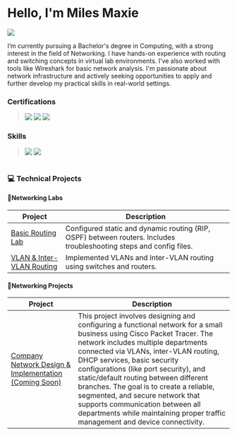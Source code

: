 # Hello, I'm Miles Maxie


<a href=""><img src="https://img.shields.io/badge/-LinkedIn-0072b1?&style=for-the-badge&logo=linkedin&logoColor=white" /></a>

I’m currently pursuing a Bachelor's degree in Computing, with a strong interest in the field of Networking. I have hands-on experience with routing and switching concepts in virtual lab environments. I’ve also worked with tools like Wireshark for basic network analysis. I'm passionate about network infrastructure and actively seeking opportunities to apply and further develop my practical skills in real-world settings.
### Certifications
> <img src="https://img.shields.io/badge/-Security%2B-FF0000?&style=for-the-badge&logo=CompTIA&logoColor=white" />
> <img src="https://img.shields.io/badge/-Network%2B-FF0000?&style=for-the-badge&logo=CompTIA&logoColor=white" />
> <img src="https://img.shields.io/badge/-CCNA (In Progress)-0A66C2?style=for-the-badge&logo=Cisco&logoColor=white" />

### Skills
> <img src="https://img.shields.io/badge/-Cisco-0A66C2?style=for-the-badge&logo=Cisco&logoColor=white" />
> <img src="https://img.shields.io/badge/-Wireshark-005cad?style=for-the-badge&logo=Wireshark&logoColor=white" />




#

### 💻 Technical Projects

#### 🔹Networking Labs

| Project | Description |
|--------|-------------|
| [Basic Routing Lab](./labs/basic-routing) | Configured static and dynamic routing (RIP, OSPF) between routers. Includes troubleshooting steps and config files. |
| [VLAN & Inter-VLAN Routing](./labs/vlan-intervlan) | Implemented VLANs and Inter-VLAN routing using switches and routers. | 

#### 🔹Networking Projects

| Project | Description |
|--------|-------------|
| [Company Network Design & Implementation (Coming Soon)](./labs/basic-routing) | This project involves designing and configuring a functional network for a small business using Cisco Packet Tracer. The network includes multiple departments connected via VLANs, inter-VLAN routing, DHCP services, basic security configurations (like port security), and static/default routing between different branches. The goal is to create a reliable, segmented, and secure network that supports communication between all departments while maintaining proper traffic management and device connectivity. |


